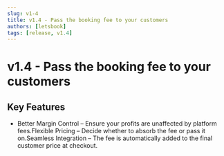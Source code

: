 ```yaml
---
slug: v1-4
title: v1.4 - Pass the booking fee to your customers
authors: [letsbook]
tags: [release, v1.4]
---
```


# v1.4 - Pass the booking fee to your customers

## Key Features

- Better Margin Control – Ensure your profits are unaffected by platform fees.Flexible Pricing – Decide whether to absorb the fee or pass it on.Seamless Integration – The fee is automatically added to the final customer price at checkout.
